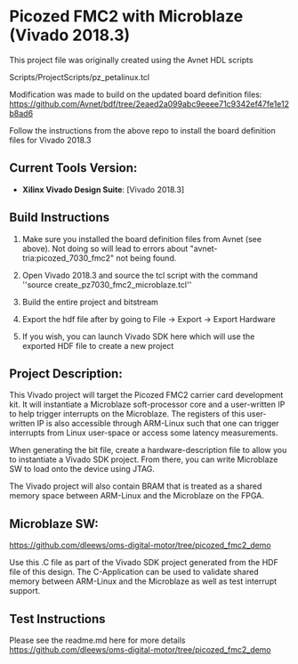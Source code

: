 
Picozed FMC2 with Microblaze (Vivado 2018.3)
===========================

This project file was originally created using the Avnet HDL scripts

Scripts/ProjectScripts/pz_petalinux.tcl

Modification was made to build on the updated board definition files:
https://github.com/Avnet/bdf/tree/2eaed2a099abc9eeee71c9342ef47fe1e12b8ad6

Follow the instructions from the above repo to install the board definition files for Vivado 2018.3



Current Tools Version:
----------------------

* **Xilinx Vivado Design Suite**: [Vivado 2018.3]

Build Instructions
----------------------

1) Make sure you installed the board definition files from Avnet (see above). Not doing so will lead to errors about "avnet-tria:picozed_7030_fmc2" not being found.

2) Open Vivado 2018.3 and source the tcl script with the command ''source create_pz7030_fmc2_microblaze.tcl''

3) Build the entire project and bitstream

4) Export the hdf file after by going to File -> Export -> Export Hardware

5) If you wish, you can launch Vivado SDK here which will use the exported HDF file to create a new project

Project Description:
----------------------

This Vivado project will target the Picozed FMC2 carrier card development kit. It will instantiate a Microblaze soft-processor core and a user-written IP to help trigger interrupts on the Microblaze. The registers of this user-written IP is also accessible through ARM-Linux such that one can trigger interrupts from Linux user-space or access some latency measurements.

When generating the bit file, create a hardware-description file to allow you to instantiate a Vivado SDK project. From there, you can write Microblaze SW to load onto the device using JTAG.

The Vivado project will also contain BRAM that is treated as a shared memory space between ARM-Linux and the Microblaze on the FPGA.


Microblaze SW:
----------------------
https://github.com/dleews/oms-digital-motor/tree/picozed_fmc2_demo

Use this .C file as part of the Vivado SDK project generated from the HDF file of this design. The C-Application can be used to validate shared memory between ARM-Linux and the Microblaze as well as test interrupt support.


Test Instructions
----------------------
Please see the readme.md here for more details
https://github.com/dleews/oms-digital-motor/tree/picozed_fmc2_demo
